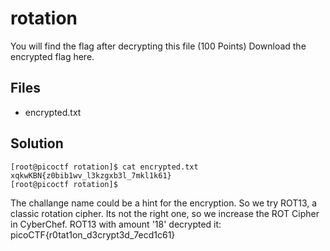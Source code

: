# rotation
You will find the flag after decrypting this file (100 Points)
Download the encrypted flag here.

## Files
- encrypted.txt

## Solution
```
[root@picoctf rotation]$ cat encrypted.txt
xqkwKBN{z0bib1wv_l3kzgxb3l_7mkl1k61}
[root@picoctf rotation]$
```

The challange name could be a hint for the encryption. So we try ROT13, a classic rotation cipher. Its not the right one, so we increase the ROT Cipher in CyberChef. ROT13 with amount '18' decrypted it: picoCTF{r0tat1on\_d3crypt3d\_7ecd1c61}
